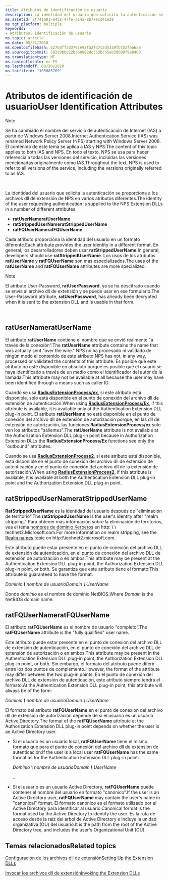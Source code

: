 ```yaml
---
title: Atributos de identificación de usuario
description: La identidad del usuario que solicita la autenticación se proporciona a los archivos dll de extensión de NPS en varios atributos diferentes.
ms.assetid: 2f741a81-e432-47fe-a14a-8b77ecd41e28
ms.tgt_platform: multiple
keywords:
- Atributos, identificación de usuario
ms.topic: article
ms.date: 05/31/2018
ms.openlocfilehash: 527bdffad376ce92fa2fd7c5d5330fb752fea6aa
ms.sourcegitcommit: 592c9bbd22ba69802dc353bcb5eb30699f9e9403
ms.translationtype: MT
ms.contentlocale: es-ES
ms.lasthandoff: 08/20/2020
ms.locfileid: "105685769"
---
```

# <a name="user-identification-attributes"></a><span data-ttu-id="e454b-104">Atributos de identificación de usuario</span><span class="sxs-lookup"><span data-stu-id="e454b-104">User Identification Attributes</span></span>

> [!Note]  
> <span data-ttu-id="e454b-105">Se ha cambiado el nombre del servicio de autenticación de Internet (IAS) a partir de Windows Server 2008.</span><span class="sxs-lookup"><span data-stu-id="e454b-105">Internet Authentication Service (IAS) was renamed Network Policy Server (NPS) starting with Windows Server 2008.</span></span> <span data-ttu-id="e454b-106">El contenido de este tema se aplica a IAS y NPS.</span><span class="sxs-lookup"><span data-stu-id="e454b-106">The content of this topic applies to both IAS and NPS.</span></span> <span data-ttu-id="e454b-107">En todo el texto, NPS se usa para hacer referencia a todas las versiones del servicio, incluidas las versiones mencionadas originalmente como IAS.</span><span class="sxs-lookup"><span data-stu-id="e454b-107">Throughout the text, NPS is used to refer to all versions of the service, including the versions originally referred to as IAS.</span></span>

 

<span data-ttu-id="e454b-108">La identidad del usuario que solicita la autenticación se proporciona a los archivos dll de extensión de NPS en varios atributos diferentes.</span><span class="sxs-lookup"><span data-stu-id="e454b-108">The identity of the user requesting authentication is supplied to the NPS Extension DLLs in a number of different attributes.</span></span>

-   <span data-ttu-id="e454b-109">**ratUserName**</span><span class="sxs-lookup"><span data-stu-id="e454b-109">**ratUserName**</span></span>
-   <span data-ttu-id="e454b-110">**ratStrippedUserName**</span><span class="sxs-lookup"><span data-stu-id="e454b-110">**ratStrippedUserName**</span></span>
-   <span data-ttu-id="e454b-111">**ratFQUserName**</span><span class="sxs-lookup"><span data-stu-id="e454b-111">**ratFQUserName**</span></span>

<span data-ttu-id="e454b-112">Cada atributo proporciona la identidad del usuario en un formato diferente.</span><span class="sxs-lookup"><span data-stu-id="e454b-112">Each attribute provides the user identity in a different format.</span></span> <span data-ttu-id="e454b-113">En general, los desarrolladores deben usar **ratStrippedUserName**.</span><span class="sxs-lookup"><span data-stu-id="e454b-113">In general, developers should use **ratStrippedUserName**.</span></span> <span data-ttu-id="e454b-114">Los usos de los atributos **ratUserName** y **ratFQUserName** son más especializados.</span><span class="sxs-lookup"><span data-stu-id="e454b-114">The uses of the **ratUserName** and **ratFQUserName** attributes are more specialized.</span></span>

> [!Note]  
> <span data-ttu-id="e454b-115">El atributo User-Password, **ratUserPassword**, ya se ha descifrado cuando se envía al archivo dll de extensión y se puede usar en ese formulario.</span><span class="sxs-lookup"><span data-stu-id="e454b-115">The User-Password attribute, **ratUserPassword**, has already been decrypted when it is sent to the extension DLL and is usable in that form.</span></span>

 

## <a name="ratusername"></a><span data-ttu-id="e454b-116">ratUserName</span><span class="sxs-lookup"><span data-stu-id="e454b-116">ratUserName</span></span>

<span data-ttu-id="e454b-117">El atributo **ratUserName** contiene el nombre que se envió realmente "a través de la conexión".</span><span class="sxs-lookup"><span data-stu-id="e454b-117">The **ratUserName** attribute contains the name that was actually sent "over the wire."</span></span> <span data-ttu-id="e454b-118">NPS no ha procesado ni validado de ningún modo el contenido de este atributo.</span><span class="sxs-lookup"><span data-stu-id="e454b-118">NPS has not, in any way, processed or validated the contents of this attribute.</span></span> <span data-ttu-id="e454b-119">Es posible que este atributo no esté disponible en absoluto porque es posible que el usuario se haya identificado a través de un medio como el identificador del autor de la llamada.</span><span class="sxs-lookup"><span data-stu-id="e454b-119">This attribute may not be available at all because the user may have been identified through a means such as caller ID.</span></span>

<span data-ttu-id="e454b-120">Cuando se usa [**RadiusExtensionProcess/ex**](/windows/desktop/api/authif/nc-authif-pradius_extension_process_ex), si este atributo está disponible, solo está disponible en el punto de conexión del archivo dll de extensión de autenticación.</span><span class="sxs-lookup"><span data-stu-id="e454b-120">When using [**RadiusExtensionProcess/Ex**](/windows/desktop/api/authif/nc-authif-pradius_extension_process_ex), if this attribute is available, it is available only at the Authentication Extension DLL plug-in point.</span></span> <span data-ttu-id="e454b-121">El atributo **ratUserName** no está disponible en el punto de conexión del archivo dll de extensión de autorización porque, en las dll de extensión de autorización, las funciones **RadiusExtensionProcess/ex** solo ven los atributos "salientes".</span><span class="sxs-lookup"><span data-stu-id="e454b-121">The **ratUserName** attribute is not available at the Authorization Extension DLL plug-in point because in Authorization Extension DLLs the **RadiusExtensionProcess/Ex** functions see only the "outbound" attributes.</span></span>

<span data-ttu-id="e454b-122">Cuando se usa [**RadiusExtensionProcess2**](/windows/desktop/api/authif/nc-authif-pradius_extension_process_2), si este atributo está disponible, está disponible en el punto de conexión del archivo dll de extensión de autenticación y en el punto de conexión del archivo dll de la extensión de autorización.</span><span class="sxs-lookup"><span data-stu-id="e454b-122">When using [**RadiusExtensionProcess2**](/windows/desktop/api/authif/nc-authif-pradius_extension_process_2), if this attribute is available, it is available at both the Authentication Extension DLL plug-in point and the Authorization Extension DLL plug-in point.</span></span>

## <a name="ratstrippedusername"></a><span data-ttu-id="e454b-123">ratStrippedUserName</span><span class="sxs-lookup"><span data-stu-id="e454b-123">ratStrippedUserName</span></span>

<span data-ttu-id="e454b-124">**RatStrippedUserName** es la identidad del usuario después de "eliminación de territorio".</span><span class="sxs-lookup"><span data-stu-id="e454b-124">The **ratStrippedUserName** is the user's identity after "realm stripping."</span></span> <span data-ttu-id="e454b-125">Para obtener más información sobre la eliminación de territorios, vea el tema [nombres de dominio Kerberos](/previous-versions/windows/it-pro/windows-server-2003/cc779938(v=ws.10)) en http: \\ \\ technet2.Microsoft.com.</span><span class="sxs-lookup"><span data-stu-id="e454b-125">For more information on realm stripping, see the [Realm names](/previous-versions/windows/it-pro/windows-server-2003/cc779938(v=ws.10)) topic on http:\\\\technet2.microsoft.com.</span></span>

<span data-ttu-id="e454b-126">Este atributo puede estar presente en el punto de conexión del archivo DLL de extensión de autenticación, en el punto de conexión del archivo DLL de extensión de autorización o en ambos.</span><span class="sxs-lookup"><span data-stu-id="e454b-126">This attribute may be present at the Authentication Extension DLL plug-in point, the Authorization Extension DLL plug-in point, or both.</span></span> <span data-ttu-id="e454b-127">Se garantiza que este atributo tiene el formato:</span><span class="sxs-lookup"><span data-stu-id="e454b-127">This attribute is guaranteed to have the format:</span></span>

<span data-ttu-id="e454b-128">*Dominio ***\\*** nombre de usuario*</span><span class="sxs-lookup"><span data-stu-id="e454b-128">*Domain ***\\*** UserName*</span></span>

<span data-ttu-id="e454b-129">Donde *dominio* es el nombre de dominio NetBIOS.</span><span class="sxs-lookup"><span data-stu-id="e454b-129">Where *Domain* is the NetBIOS domain name.</span></span>

## <a name="ratfqusername"></a><span data-ttu-id="e454b-130">ratFQUserName</span><span class="sxs-lookup"><span data-stu-id="e454b-130">ratFQUserName</span></span>

<span data-ttu-id="e454b-131">El atributo **ratFQUserName** es el nombre de usuario "completo".</span><span class="sxs-lookup"><span data-stu-id="e454b-131">The **ratFQUserName** attribute is the "fully qualified" user name.</span></span>

<span data-ttu-id="e454b-132">Este atributo puede estar presente en el punto de conexión del archivo DLL de extensión de autenticación, en el punto de conexión del archivo DLL de extensión de autorización o en ambos.</span><span class="sxs-lookup"><span data-stu-id="e454b-132">This attribute may be present in the Authentication Extension DLL plug-in point, the Authorization Extension DLL plug-in point, or both.</span></span> <span data-ttu-id="e454b-133">Sin embargo, el formato del atributo puede diferir entre los dos puntos de complemento.</span><span class="sxs-lookup"><span data-stu-id="e454b-133">However, the format of the attribute may differ between the two plug-in points.</span></span> <span data-ttu-id="e454b-134">En el punto de conexión del archivo DLL de extensión de autenticación, este atributo siempre tendrá el formato:</span><span class="sxs-lookup"><span data-stu-id="e454b-134">At the Authentication Extension DLL plug-in point, this attribute will always be of the form:</span></span>

<span data-ttu-id="e454b-135">*Dominio ***\\*** nombre de usuario*</span><span class="sxs-lookup"><span data-stu-id="e454b-135">*Domain ***\\*** UserName*</span></span>

<span data-ttu-id="e454b-136">El formato del atributo **ratFQUserName** en el punto de conexión del archivo dll de extensión de autorización depende de si el usuario es un usuario Active Directory.</span><span class="sxs-lookup"><span data-stu-id="e454b-136">The format of the **ratFQUserName** attribute at the Authorization Extension DLL plug-in point depends on whether the user is an Active Directory user.</span></span>

-   <span data-ttu-id="e454b-137">Si el usuario es un usuario local, **ratFQUserName** tiene el mismo formato que para el punto de conexión del archivo dll de extensión de autenticación:</span><span class="sxs-lookup"><span data-stu-id="e454b-137">If the user is a local user **ratFQUserName** has the same format as for the Authentication Extension DLL plug-in point:</span></span>

    <span data-ttu-id="e454b-138">*Dominio ***\\*** nombre de usuario*</span><span class="sxs-lookup"><span data-stu-id="e454b-138">*Domain ***\\*** UserName*</span></span>

    <span data-ttu-id="e454b-139">.</span><span class="sxs-lookup"><span data-stu-id="e454b-139">.</span></span>

-   <span data-ttu-id="e454b-140">Si el usuario es un usuario Active Directory, **ratFQUserName** puede contener el nombre del usuario en formato "canónico".</span><span class="sxs-lookup"><span data-stu-id="e454b-140">If the user is an Active Directory user, **ratFQUserName** may contain the user's name in "canonical" format.</span></span> <span data-ttu-id="e454b-141">El formato canónico es el formato utilizado por el Active Directory para identificar al usuario.</span><span class="sxs-lookup"><span data-stu-id="e454b-141">Canonical format is the format used by the Active Directory to identify the user.</span></span> <span data-ttu-id="e454b-142">Es la ruta de acceso desde la raíz del árbol de Active Directory e incluye la unidad organizativa (OU) del usuario.</span><span class="sxs-lookup"><span data-stu-id="e454b-142">It is the path from the root of the Active Directory tree, and includes the user's Organizational Unit (OU).</span></span>

## <a name="related-topics"></a><span data-ttu-id="e454b-143">Temas relacionados</span><span class="sxs-lookup"><span data-stu-id="e454b-143">Related topics</span></span>

<dl> <dt>

[<span data-ttu-id="e454b-144">Configuración de los archivos dll de extensión</span><span class="sxs-lookup"><span data-stu-id="e454b-144">Setting Up the Extension DLLs</span></span>](/windows/desktop/Nps/ias-setting-up-the-extension-and-authorization-dlls)
</dt> <dt>

[<span data-ttu-id="e454b-145">Invocar los archivos dll de extensión</span><span class="sxs-lookup"><span data-stu-id="e454b-145">Invoking the Extension DLLs</span></span>](/windows/desktop/Nps/ias-authentication-and-authorization-process)
</dt> </dl>

 

 